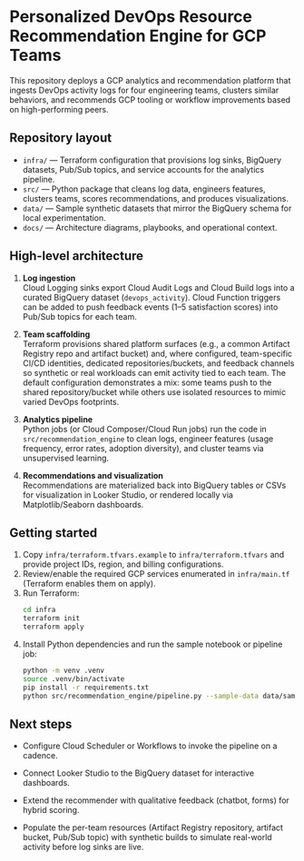 # Personalized DevOps Resource Recommendation Engine for GCP Teams

This repository deploys a GCP analytics and recommendation platform that ingests DevOps activity logs for four engineering teams, clusters similar behaviors, and recommends GCP tooling or workflow improvements based on high-performing peers.

## Repository layout

- `infra/` &mdash; Terraform configuration that provisions log sinks, BigQuery datasets, Pub/Sub topics, and service accounts for the analytics pipeline.
- `src/` &mdash; Python package that cleans log data, engineers features, clusters teams, scores recommendations, and produces visualizations.
- `data/` &mdash; Sample synthetic datasets that mirror the BigQuery schema for local experimentation.
- `docs/` &mdash; Architecture diagrams, playbooks, and operational context.

## High-level architecture

1. **Log ingestion**  
   Cloud Logging sinks export Cloud Audit Logs and Cloud Build logs into a curated BigQuery dataset (`devops_activity`). Cloud Function triggers can be added to push feedback events (1&ndash;5 satisfaction scores) into Pub/Sub topics for each team.

2. **Team scaffolding**  
   Terraform provisions shared platform surfaces (e.g., a common Artifact Registry repo and artifact bucket) and, where configured, team-specific CI/CD identities, dedicated repositories/buckets, and feedback channels so synthetic or real workloads can emit activity tied to each team.
   The default configuration demonstrates a mix: some teams push to the shared repository/bucket while others use isolated resources to mimic varied DevOps footprints.

3. **Analytics pipeline**  
   Python jobs (or Cloud Composer/Cloud Run jobs) run the code in `src/recommendation_engine` to clean logs, engineer features (usage frequency, error rates, adoption diversity), and cluster teams via unsupervised learning.

4. **Recommendations and visualization**  
   Recommendations are materialized back into BigQuery tables or CSVs for visualization in Looker Studio, or rendered locally via Matplotlib/Seaborn dashboards.

## Getting started

1. Copy `infra/terraform.tfvars.example` to `infra/terraform.tfvars` and provide project IDs, region, and billing configurations.
2. Review/enable the required GCP services enumerated in `infra/main.tf` (Terraform enables them on apply).
3. Run Terraform:
   ```bash
   cd infra
   terraform init
   terraform apply
   ```
4. Install Python dependencies and run the sample notebook or pipeline job:
   ```bash
   python -m venv .venv
   source .venv/bin/activate
   pip install -r requirements.txt
   python src/recommendation_engine/pipeline.py --sample-data data/sample_logs.csv
   ```

## Next steps

- Configure Cloud Scheduler or Workflows to invoke the pipeline on a cadence.
- Connect Looker Studio to the BigQuery dataset for interactive dashboards.
- Extend the recommender with qualitative feedback (chatbot, forms) for hybrid scoring.

- Populate the per-team resources (Artifact Registry repository, artifact bucket, Pub/Sub topic) with synthetic builds to simulate real-world activity before log sinks are live.
